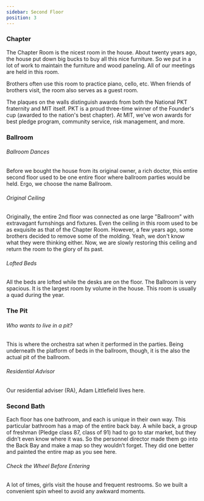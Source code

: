 ```yaml
---
sidebar: Second Floor
position: 3
---
```

### Chapter

The Chapter Room is the nicest room in the house. About twenty years ago, the house put down big bucks to buy all this nice furniture. So we put in a lot of work to maintain the furniture and wood paneling. All of our meetings are held in this room.

Brothers often use this room to practice piano, cello, etc. When friends of brothers visit, the room also serves as a guest room.

The plaques on the walls distinguish awards from both the National PKT fraternity and MIT itself. PKT is a proud three-time winner of the Founder's cup (awarded to the nation's best chapter). At MIT, we've won awards for best pledge program, community service, risk management, and more.

### Ballroom

###### Ballroom Dances

Before we bought the house from its original owner, a rich doctor, this entire second floor used to be one entire floor where ballroom parties would be held. Ergo, we choose the name Ballroom.

###### Original Ceiling

Originally, the entire 2nd floor was connected as one large "Ballroom" with extravagant furnshings and fixtures. Even the ceiling in this room used to be as exquisite as that of the Chapter Room. However, a few years ago, some brothers decided to remove some of the molding. Yeah, we don't know what they were thinking either. Now, we are slowly restoring this ceiling and return the room to the glory of its past.

###### Lofted Beds

All the beds are lofted while the desks are on the floor. The Ballroom is very spacious. It is the largest room by volume in the house. This room is usually a quad during the year.

### The Pit

###### Who wants to live in a pit?

This is where the orchestra sat when it performed in the parties. Being underneath the platform of beds in the ballroom, though, it is the also the actual pit of the ballroom.

###### Residential Advisor

Our residential adviser (RA), Adam Littlefield lives here.

### Second Bath

Each floor has one bathroom, and each is unique in their own way. This particular bathroom has a map of the entire back bay. A while back, a group of freshman (Pledge class 87, class of 91) had to go to star market, but they didn’t even know where it was. So the personnel director made them go into the Back Bay and make a map so they wouldn’t forget. They did one better and painted the entire map as you see here.

###### Check the Wheel Before Entering

A lot of times, girls visit the house and frequent restrooms. So we built a convenient spin wheel to avoid any awkward moments.
